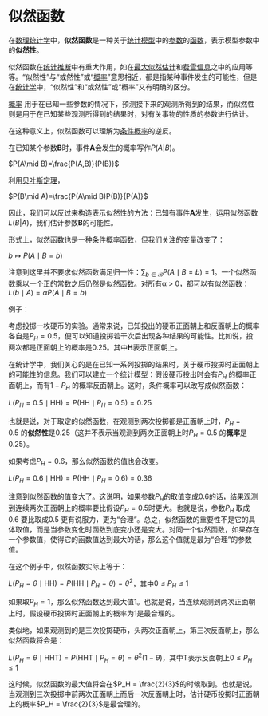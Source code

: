 # 似然函数

在[数理统计学](httP://zh.wikiPedia.org/wiki/%E6%95%B0%E7%90%86%E7%BB%9F%E8%AE%A1%E5%AD%A6 "数理统计学")中，**似然函数**是一种关于[统计模型](httP://zh.wikiPedia.org/w/index.PhP?title=%E7%BB%9F%E8%AE%A1%E6%A8%A1%E5%9E%8B&action=edit&redlink=1 "统计模型")中的[参数](httP://zh.wikiPedia.org/wiki/%E5%8F%82%E6%95%B0 "参数")的[函数](httP://zh.wikiPedia.org/wiki/%E5%87%BD%E6%95%B0 "函数")，表示模型参数中的**似然性**。

似然函数在[统计推断](httP://zh.wikiPedia.org/wiki/%E7%BB%9F%E8%AE%A1%E6%8E%A8%E6%96%AD "统计推断")中有重大作用，如在[最大似然估计](httP://zh.wikiPedia.org/wiki/%E6%9C%80%E5%A4%A7%E4%BC%BC%E7%84%B6%E4%BC%B0%E8%AE%A1 "最大似然估计")和[费雪信息](httP://zh.wikiPedia.org/w/index.PhP?title=%E8%B4%B9%E9%9B%AA%E4%BF%A1%E6%81%AF&action=edit&redlink=1 "费雪信息")之中的应用等等。“似然性”与“或然性”或“[概率](httP://zh.wikiPedia.org/wiki/%E6%A6%82%E7%8E%87 "概率")”意思相近，都是指某种事件发生的可能性，但是在[统计学](httP://zh.wikiPedia.org/wiki/%E7%BB%9F%E8%AE%A1%E5%AD%A6 "统计学")中，“似然性”和“或然性”或“概率”又有明确的区分。

[概率](httP://zh.wikiPedia.org/wiki/%E6%A6%82%E7%8E%87 "概率") 用于在已知一些参数的情况下，预测接下来的观测所得到的结果，而似然性 则是用于在已知某些观测所得到的结果时，对有关事物的性质的参数进行估计。

在这种意义上，似然函数可以理解为[条件概率](httP://zh.wikiPedia.org/wiki/%E6%9D%A1%E4%BB%B6%E6%A6%82%E7%8E%87 "条件概率")的逆反。

在已知某个参数**B**时，事件**A**会发生的概率写作$P(A|B)$。

$P(A\mid B)=\frac{P(A,B)}{P(B)}$

利用[贝叶斯定理](httP://zh.wikiPedia.org/wiki/%E8%B4%9D%E5%8F%B6%E6%96%AF%E5%AE%9A%E7%90%86 "贝叶斯定理")，

$P(B\mid A)=\frac{P(A\mid B)P(B)}{P(A)}$  

因此，我们可以反过来构造表示似然性的方法：已知有事件**A**发生，运用似然函数$L(B|A)$，我们估计参数**B**的可能性。

形式上，似然函数也是一种条件概率函数，但我们关注的[变量](httP://zh.wikiPedia.org/wiki/%E5%8F%98%E9%87%8F "变量")改变了：

$b\mapsto P(A\mid B=b)$

注意到这里并不要求似然函数满足归一性：$\sum_{b\in\mathcal{B}}P(A\mid B=b)=1$。一个似然函数乘以一个正的常数之后仍然是似然函数。对所有α > 0，都可以有似然函数：$L(b\mid A)=\alpha P(A\mid B=b)$

例子：

考虑投掷一枚硬币的实验。通常来说，已知投出的硬币正面朝上和反面朝上的概率各自是$P_H = 0.5$，便可以知道投掷若干次后出现各种结果的可能性。比如说，投两次都是正面朝上的概率是0.25。其中**H**表示正面朝上。

在统计学中，我们关心的是在已知一系列投掷的结果时，关于硬币投掷时正面朝上的可能性的信息。我们可以建立一个统计模型：假设硬币投出时会有$P_H$ 的概率正面朝上，而有$1 − P_H$ 的概率反面朝上。这时，条件概率可以改写成似然函数：

$L(P_H=0.5\mid\mathrm{HH})=P(\mathrm{HH}\mid P_H=0.5)=0.25$

也就是说，对于取定的似然函数，在观测到两次投掷都是正面朝上时，$P_H = 0.5$ 的**似然性**是0.25（这并不表示当观测到两次正面朝上时$P_H = 0.5$ 的**概率**是0.25）。

如果考虑$P_H = 0.6$，那么似然函数的值也会改变。

$L(P_H=0.6\mid\mathrm{HH})=P(\mathrm{HH}\mid P_H=0.6)=0.36$

注意到似然函数的值变大了。这说明，如果参数$P_H$的取值变成0.6的话，结果观测到连续两次正面朝上的概率要比假设$P_H = 0.5$时更大。也就是说，参数$P_H$ 取成0.6 要比取成0.5 更有说服力，更为“合理”。总之，似然函数的重要性不是它的具体取值，而是当参数变化时函数到底变小还是变大。对同一个似然函数，如果存在一个参数值，使得它的函数值达到最大的话，那么这个值就是最为“合理”的参数值。

在这个例子中，似然函数实际上等于：

$L(P_H=\theta\mid\mathrm{HH})=P(\mathrm{HH}\mid P_H=\theta)=\theta^2$，其中$0\leq P_{H}\leq1$

如果取$P_H = 1$，那么似然函数达到最大值1。也就是说，当连续观测到两次正面朝上时，假设硬币投掷时正面朝上的概率为1是最合理的。

类似地，如果观测到的是三次投掷硬币，头两次正面朝上，第三次反面朝上，那么似然函数将会是：

$L(P_H=\theta\mid\mathrm{HHT})=P(\mathrm{HHT}\mid P_H=\theta)=\theta^2(1-\theta)$，其中T表示反面朝上$0\leq P_{H}\leq1$

这时候，似然函数的最大值将会在$P_H = \frac{2}{3}$的时候取到。也就是说，当观测到三次投掷中前两次正面朝上而后一次反面朝上时，估计硬币投掷时正面朝上的概率$P_H = \frac{2}{3}$是最合理的。